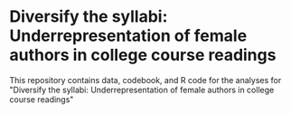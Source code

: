 # Diversify the syllabi: Underrepresentation of female authors in college course readings

This repository contains data, codebook, and R code for the analyses for "Diversify the syllabi: Underrepresentation of female authors in college course readings"
